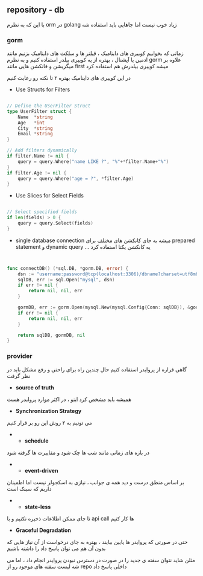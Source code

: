## repository - db

با این که به نظرم orm  در golang  زیاد خوب نیست اما جاهایی باید استفاده شه

### gorm

زمانی که بخواییم کوییری های داینامیک ، قیلتر ها و سلکت های داینامیک بزنیم مانند ادمین  یا آپشنال ، بهتره از یه کوییری بیلدر استفاده کنیم و به نظرم gorm  علاوه بر میگریشن و فانکشن هایی مانند first میشه کوییری بیلدرش هم استفاده کرد

در این کوییری های داینامیک بهتره ۲ تا نکته رو رعایت کنیم

+ Use Structs for Filters

```go

// Define the UserFilter Struct
type UserFilter struct {
	Name  *string
	Age   *int
	City  *string
	Email *string
}

// Add filters dynamically
if filter.Name != nil {
    query = query.Where("name LIKE ?", "%"+*filter.Name+"%")
}
if filter.Age != nil {
    query = query.Where("age = ?", *filter.Age)
}


```
+ Use Slices for Select Fields

``` go

// Select specified fields
if len(fields) > 0 {
    query = query.Select(fields)
}


```

+ single database connection
میشه به جای کانکشن های مختلف برای prepared statement و dynamic query ... یه کانکشن یکتا استفاده کرد 

```go


func connectDB() (*sql.DB, *gorm.DB, error) {
	dsn := "username:password@tcp(localhost:3306)/dbname?charset=utf8mb4&parseTime=True&loc=Local"
	sqlDB, err := sql.Open("mysql", dsn)
	if err != nil {
		return nil, nil, err
	}

	gormDB, err := gorm.Open(mysql.New(mysql.Config{Conn: sqlDB}), &gorm.Config{})
	if err != nil {
		return nil, nil, err
	}

	return sqlDB, gormDB, nil
}
```



### provider

گاهی قراره از پروایدر استفاده کنیم حال چندین راه برای راحتی و رفع مشکل باید در نظر گرفت

+ **source of truth**

همیشه باید مشخص کرد اینو ، در اکثر موارد پروایدر هست

+ **Synchronization Strategy**

می تونیم به ۲ روش این رو بر قرار کنیم

+ + **schedule**

در بازه های زمانی مانند شب ها چک شود و مقاییرت ها گرفته شود 

+ + **event-driven**

بر اساس منطق  درست و دید همه ی جوانب ، نیازی به اسکجولر نیست اما اطمینان داریم که سینک است 

+ + **state-less**

تا جای ممکن اطلاعات ذخیره نکنیم و با api call  ها کار کنیم


+ **Graceful Degradation**

حتی در صورتی که پروایدر ها پایین بیایند ، بهتره به جای درخواست از آن نیاز هایی که بدون آن هم می توان پاسخ داد را داشته باشیم

مثلن شاید نتوان سفته ی جدید را در صورت در دسترس نبودن پروایدر انجام داد ، اما می شه لیست سفته های موجود رو از repo  داخلی پاسخ داد

